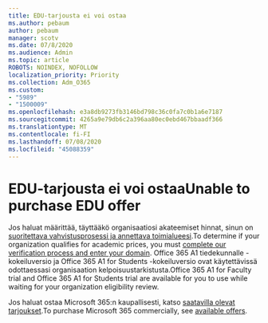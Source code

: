 ```yaml
---
title: EDU-tarjousta ei voi ostaa
ms.author: pebaum
author: pebaum
manager: scotv
ms.date: 07/8/2020
ms.audience: Admin
ms.topic: article
ROBOTS: NOINDEX, NOFOLLOW
localization_priority: Priority
ms.collection: Adm_O365
ms.custom:
- "5989"
- "1500009"
ms.openlocfilehash: e3a8db9273fb3146bd798c36c0fa7c0b1a6e7187
ms.sourcegitcommit: 4265a9e79db6c2a396aa80ec0ebd467bbaadf366
ms.translationtype: MT
ms.contentlocale: fi-FI
ms.lasthandoff: 07/08/2020
ms.locfileid: "45088359"
---
```

# <a name="unable-to-purchase-edu-offer"></a><span data-ttu-id="8bbb7-102">EDU-tarjousta ei voi ostaa</span><span class="sxs-lookup"><span data-stu-id="8bbb7-102">Unable to purchase EDU offer</span></span>

<span data-ttu-id="8bbb7-103">Jos haluat määrittää, täyttääkö organisaatiosi akateemiset hinnat, sinun on [suoritettava vahvistusprosessi ja annettava toimialueesi](https://portal.office.com/Adminportal/Home#/Domains/SOWizard).</span><span class="sxs-lookup"><span data-stu-id="8bbb7-103">To determine if your organization qualifies for academic prices, you must [complete our verification process and enter your domain](https://portal.office.com/Adminportal/Home#/Domains/SOWizard).</span></span> <span data-ttu-id="8bbb7-104">Office 365 A1 tiedekunnalle -kokeiluversio ja Office 365 A1 for Students -kokeiluversio ovat käytettävissä odottaessasi organisaation kelpoisuustarkistusta.</span><span class="sxs-lookup"><span data-stu-id="8bbb7-104">Office 365 A1 for Faculty trial and Office 365 A1 for Students trial are available for you to use while waiting for your organization eligibility review.</span></span>

<span data-ttu-id="8bbb7-105">Jos haluat ostaa Microsoft 365:n kaupallisesti, katso [saatavilla olevat tarjoukset](https://go.microsoft.com/fwlink/p/?linkid=868433).</span><span class="sxs-lookup"><span data-stu-id="8bbb7-105">To purchase Microsoft 365 commercially, see [available offers](https://go.microsoft.com/fwlink/p/?linkid=868433).</span></span>